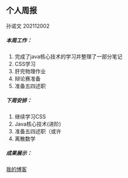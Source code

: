 ## 个人周报

孙诺文 202112002



##### 本周工作：

1. 完成了java核心技术的学习并整理了一部分笔记
2. CSS学习
3. 肝完物理作业
4. 辩论赛准备
5. 准备五四述职

##### 下周安排：

1. 继续学习CSS
2. Java核心技术(进阶)
3. 准备五四述职（或许
4. 离散数学

##### 成果展示：

[我的博客](https://awen123awen.github.io/)





